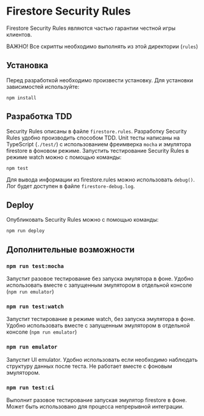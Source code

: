
# Firestore Security Rules

Firestore Security Rules являются частью гарантии честной игры клиентов.

ВАЖНО! Все скрипты необходимо выполнять из этой директории (`rules`)

## Установка

Перед разработкой необходимо произвести установку. Для установки зависимостей используйте:
```
npm install
```

## Разработка TDD
Security Rules описаны в файле `firestore.rules`. Разработку Security Rules удобно производить способом TDD. Unit тесты написаны на TypeScript (`./test/`) с использованием фреимверка `mocha` и эмулятора firestore в фоновом режиме. Запустить тестирование Security Rules в режиме watch можно с помощью команды:

```
npm test
```
Для вывода информации из firestore.rules можно использовать `debug()`. Лог будет доступен в файле `firestore-debug.log`.

## Deploy
Опубликовать Security Rules можно с помощью команды:

```
npm run deploy
```

## Дополнительные возможности

### `npm run test:mocha`
Запустит разовое тестирование без запуска эмулятора в фоне. Удобно использовать вместе с запущенным эмулятором в отдельной консоле (`npm run emulator`)

### `npm run test:watch`
Запустит тестирование в режиме watch, без запуска эмулятора в фоне. Удобно использовать вместе с запущенным эмулятором в отдельной консоле (`npm run emulator`)

### `npm run emulator`
Запустит UI emulator. Удобно использовать если необходимо наблюдать структуру данных после теста. Не работает вместе с фоновым эмулятором.

### `npm run test:ci`
Выполнит разовое тестирование запуская эмулятор firestore в фоне. 
Может быть использовано для процесса непрерывной интеграции.